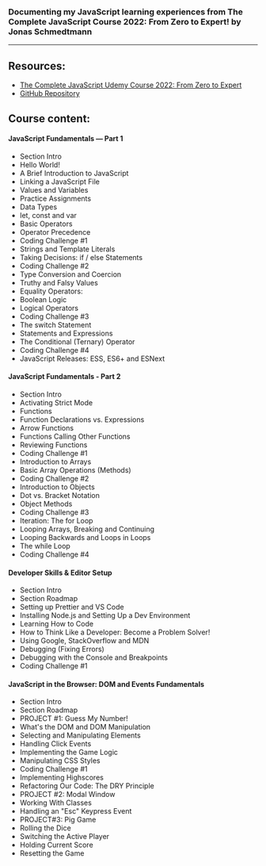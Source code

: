 
### Documenting my **JavaScript** learning experiences from **The Complete JavaScript Course 2022: From Zero to Expert!** by **Jonas Schmedtmann** 
<hr>

## Resources:
- <a href="https://www.udemy.com/course/the-complete-javascript-course/">The Complete JavaScript Udemy Course 2022: From Zero to Expert</a>
- <a href="https://github.com/jonasschmedtmann/complete-javascript-course">GitHub Repository</a>

## Course content:
 #### JavaScript Fundamentals — Part 1 		
  - Section Intro			
  - Hello World!			
  - A Brief Introduction to JavaScript			
  - Linking a JavaScript File			
  - Values and Variables			
  - Practice Assignments			
  - Data Types			
  - let, const and var			
  - Basic Operators			
  - Operator Precedence			
  - Coding Challenge #1			
  - Strings and Template Literals			
  - Taking Decisions: if / else Statements			
  - Coding Challenge #2			
  - Type Conversion and Coercion			
  - Truthy and Falsy Values			
  - Equality Operators:			
  - Boolean Logic			
  - Logical Operators			
  - Coding Challenge #3			
  - The switch Statement			
  - Statements and Expressions			
  - The Conditional (Ternary) Operator			
  - Coding Challenge #4			
  - JavaScript Releases: ESS, ES6+ and ESNext		
  
  
 #### JavaScript Fundamentals - Part 2 		
  - Section Intro				
  - Activating Strict Mode			
  - Functions			
  - Function Declarations vs. Expressions			
  - Arrow Functions			
  - Functions Calling Other Functions			
  - Reviewing Functions			
  - Coding Challenge #1			
  - Introduction to Arrays			
  - Basic Array Operations (Methods)			
  - Coding Challenge #2			
  - Introduction to Objects			
  - Dot vs. Bracket Notation			
  - Object Methods			
  - Coding Challenge #3			
  - Iteration: The for Loop			
  - Looping Arrays, Breaking and Continuing			
  - Looping Backwards and Loops in Loops			
  - The while Loop			
  - Coding Challenge #4			
  
   #### Developer Skills & Editor Setup 		
  - Section Intro	   			
  - Section Roadmap			
  - Setting up Prettier and VS Code			
  - Installing Node.js and Setting Up a Dev Environment			
  - Learning How to Code			
  - How to Think Like a Developer: Become a Problem Solver!			
  - Using Google, StackOverflow and MDN			
  - Debugging (Fixing Errors)			
  - Debugging with the Console and Breakpoints			
  - Coding Challenge #1		
  
  #### JavaScript in the Browser: DOM and Events Fundamentals 		
  - Section Intro		
  - Section Roadmap			
  - PROJECT #1: Guess My Number!			
  - What's the DOM and DOM Manipulation			
  - Selecting and Manipulating Elements			
  - Handling Click Events			
  - Implementing the Game Logic			
  - Manipulating CSS Styles			
  - Coding Challenge #1			
  - Implementing Highscores			
  - Refactoring Our Code: The DRY Principle			
  - PROJECT #2: Modal Window			
  - Working With Classes			
  - Handling an "Esc" Keypress Event			
  - PROJECT#3: Pig Game			
  - Rolling the Dice			
  - Switching the Active Player			
  - Holding Current Score			
  - Resetting the Game		
